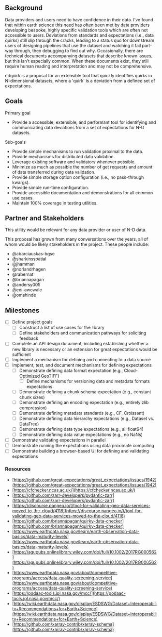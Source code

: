 ## Background

Data providers and users need to have confidence in their data. I've found that within earth science this need has often been met by data providers developing bespoke, highly specific validation tools which are often not accessible to users. Deviations from standards and expectations (i.e., data quirks) still slip through the cracks, leading to a status quo for downstream users of designing pipelines that use the dataset and watching it fail part-way through, then debugging to find out why. Occasionally, there are technical documents accompanying datasets that describe known issues, but this isn't especially common. When these documents exist, they still require human reading and interpretation and may not be comprehensive.

ndquirk is a proposal for an extensible tool that quickly identifies quirks in N-dimensional datasets, where a 'quirk' is a deviation from a defined set of expectations.

## Goals
Primary goal
- Provide a accessible, extensible, and performant tool for identifying and communicating data deviations from a set of expectations for N-D datasets.

Sub-goals
- Provide simple mechanisms to run validation proximal to the data.
- Provide mechanisms for distributed data validation.
- Leverage existing software and validators whenever possible.
- Minimize as much as possible the number of get requests and amount of data transferred during data validation.
- Provide simple storage option configuration (i.e., no pass-through kwargs).
- Provide simple run-time configuration.
- Provide accessible documentation and demonstrations for all common use cases.
- Maintain 100% coverage in testing utilities.

## Partner and Stakeholders

This utility would be relevant for any data provider or user of N-D data.

This proposal has grown from many conversations over the years, all of whom would be likely stakeholders in the project. These people include:

- @abarciauskas-bgse
- @sharkinsspatial
- @jhamman
- @norlandrhagen
- @rabernat
- @briannapagan
- @andersy005
- @eni-awowale
- @omshinde

## Milestones

- [ ] Define project goals
    - [ ] Construct a list of use cases for the library
	- [ ] Define stakeholders and communication pathways for soliciting feedback
- [ ] Complete an API design document, including establishing whether a new library is necessary or an extension for great expectations would be sufficient
- [ ] Implement a mechanism for defining and connecting to a data source
- [ ] Implement, test, and document mechanisms for defining expectations
	- [ ] Demonstrate defining data format expectation (e.g., Cloud-Optimized GeoTIFF)
		- [ ] Define mechanisms for versioning data and metadata formats expectations
	- [ ] Demonstrate defining a chunk schema expectation (e.g., constant chunk sizes)
	- [ ] Demonstrate defining an encoding expectation (e.g., entirely zlib compression)
	- [ ] Demonstrate defining metadata standards (e.g., CF, Croissant)
	- [ ] Demonstrate defining data hierarchy expectations (e.g., Dataset vs. DataTree)
	- [ ] Demonstrate defining data type expectations (e.g., all float64)
	- [ ] Demonstrate defining data value expectations (e.g., no NaNs)
- [ ] Demonstrate validating expectations in parallel
- [ ] Demonstrate running the expectations using data proximate computing
- [ ] Demonstrate building a browser-based UI for defining and validating expectations

### Resources

- [https://github.com/great-expectations/great_expectations/issues/1942](https://github.com/great-expectations/great_expectations/issues/1942)
- [https://cfchecker.ncas.ac.uk/](https://cfchecker.ncas.ac.uk/)
- [https://github.com/zarr-developers/pydantic-zarr](https://github.com/zarr-developers/pydantic-zarr)
- [https://discourse.pangeo.io/t/tool-for-validating-geo-data-services-moved-to-the-cloud/4118](https://discourse.pangeo.io/t/tool-for-validating-geo-data-services-moved-to-the-cloud/4118)
- [https://github.com/briannapagan/quirky-data-checker](https://github.com/briannapagan/quirky-data-checker)
- [https://www.earthdata.nasa.gov/learn/earth-observation-data-basics/data-maturity-levels](https://www.earthdata.nasa.gov/learn/earth-observation-data-basics/data-maturity-levels)
- [https://agupubs.onlinelibrary.wiley.com/doi/full/10.1002/2017RG000562](https://agupubs.onlinelibrary.wiley.com/doi/full/10.1002/2017RG000562)
- [https://www.earthdata.nasa.gov/about/competitive-programs/access/data-quality-screening-service](https://www.earthdata.nasa.gov/about/competitive-programs/access/data-quality-screening-service)
- [https://podaac-tools.jpl.nasa.gov/mcc/](https://podaac-tools.jpl.nasa.gov/mcc/)
- [https://wiki.earthdata.nasa.gov/display/ESDSWG/Dataset+Interoperability+Recommendations+for+Earth+Science](https://wiki.earthdata.nasa.gov/display/ESDSWG/Dataset+Interoperability+Recommendations+for+Earth+Science)
- [https://github.com/xarray-contrib/xarray-schema](https://github.com/xarray-contrib/xarray-schema)